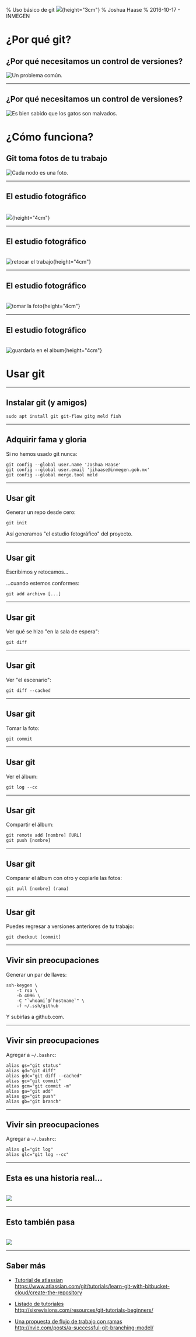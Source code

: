 % Uso básico de git ![](http://www.unixstickers.com/image/cache/data/stickers/git/git.sh-600x600.png){height="3cm"}
% Joshua Haase
% 2016-10-17 - INMEGEN

# ¿Por qué git?

## ¿Por qué necesitamos un control de versiones?

![Un problema común.](imagenes/tesis.png)

---

## ¿Por qué necesitamos un control de versiones?

![Es bien sabido que los gatos son malvados.](http://25.media.tumblr.com/tumblr_m9dggrHw601rtd3yfo1_500.png)

# ¿Cómo funciona?

## Git toma fotos de tu trabajo

![Cada nodo es una foto.](imagenes/arbol-git.png )

---

## El estudio fotográfico

\
![](imagenes/staging-area1.png ){height="4cm"}

---

## El estudio fotográfico

\
![retocar el trabajo](imagenes/staging-area2.png ){height="4cm"}

----

## El estudio fotográfico

\
![tomar la foto](imagenes/staging-area3.png ){height="4cm"}

----

## El estudio fotográfico

\
![guardarla en el album](imagenes/staging-area4.png ){height="4cm"}

# Usar git

---

## Instalar git (y amigos)

```
sudo apt install git git-flow gitg meld fish
```

---

## Adquirir fama y gloria

Si no hemos usado git nunca:

```
git config --global user.name 'Joshua Haase'
git config --global user.email 'jihaase@inmegen.gob.mx'
git config --global merge.tool meld
```

---

## Usar git

Generar un repo desde cero:

```
git init
```

Así generamos "el estudio fotográfico" del proyecto.

---

## Usar git

Escribimos y retocamos...

...cuando estemos conformes:

```
git add archivo [...]
```

---

## Usar git

Ver qué se hizo "en la sala de espera":

```
git diff
```

---

## Usar git

Ver "el escenario":

```
git diff --cached
```

---

## Usar git

Tomar la foto:

```
git commit
```

---

## Usar git

Ver el álbum:

```
git log --cc
```

---

## Usar git

Compartir el álbum:

```
git remote add [nombre] [URL]
git push [nombre]
```

---

## Usar git

Comparar el álbum con otro y copiarle las fotos:

```
git pull [nombre] (rama)
```

---

## Usar git

Puedes regresar a versiones anteriores de tu trabajo:

```
git checkout [commit]
```

---

## Vivir sin preocupaciones

Generar un par de llaves:

```
ssh-keygen \
	-t rsa \
	-b 4096 \
	-C "`whoami`@`hostname`" \
	-f ~/.ssh/github
```

Y subirlas a github.com.

---

## Vivir sin preocupaciones

Agregar a `~/.bashrc`:

```
alias gs="git status"
alias gd="git diff"
alias gdc="git diff --cached"
alias gc="git commit"
alias gcm="git commit -m"
alias ga="git add"
alias gp="git push"
alias gb="git branch"
```

---

## Vivir sin preocupaciones

Agregar a `~/.bashrc`:

```
alias gl="git log"
alias glc="git log --cc"
```

---

## Esta es una historia real...

\
![](imagenes/codigo1.jpg)

---

## Esto también pasa

\
![](imagenes/codigo2.jpg)

---

## Saber más

- [Tutorial de atlassian](https://www.atlassian.com/git/tutorials/learn-git-with-bitbucket-cloud/create-the-repository ) \
    <https://www.atlassian.com/git/tutorials/learn-git-with-bitbucket-cloud/create-the-repository>

- [Listado de tutoriales](http://sixrevisions.com/resources/git-tutorials-beginners/ ) \
    <http://sixrevisions.com/resources/git-tutorials-beginners/>

- [Una propuesta de flujo de trabajo con ramas](http://nvie.com/posts/a-successful-git-branching-model/ ) \
    <http://nvie.com/posts/a-successful-git-branching-model/>
